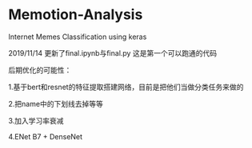 # Memotion-Analysis
Internet Memes Classification using keras

2019/11/14 更新了final.ipynb与final.py 这是第一个可以跑通的代码

后期优化的可能性：

1.基于bert和resnet的特征提取搭建网络，目前是把他们当做分类任务来做的

2.把name中的下划线去掉等等

3.加入学习率衰减

4.ENet B7 + DenseNet
